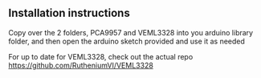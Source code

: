 ## Installation instructions

Copy over the 2 folders, PCA9957 and VEML3328 into you arduino library folder, and then open the arduino sketch provided and use it as needed

For up to date for VEML3328, check out the actual repo https://github.com/RutheniumVI/VEML3328